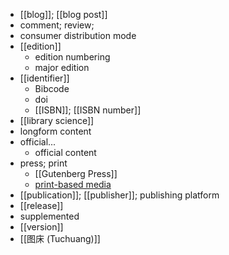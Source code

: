 - [[blog]]; [[blog post]]
- comment; review;
- consumer distribution mode
- [[edition]]
    - edition numbering
    - major edition
- [[identifier]]
    - Bibcode
    - doi
    - [[ISBN]]; [[ISBN number]]
- [[library science]]
- longform content
- official...
    - official content
- press; print
    - [[Gutenberg Press]]
    - [print](https://workflowy.com/#/a25f9dd7446d)[-based media](https://workflowy.com/#/a25f9dd7446d)
- [[publication]]; [[publisher]]; publishing platform
- [[release]]
- supplemented
- [[version]]
- [[图床 (Tuchuang)]]
